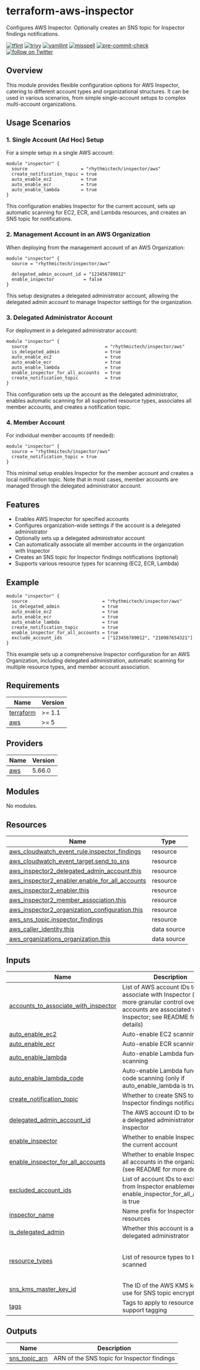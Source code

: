 # terraform-aws-inspector
Configures AWS Inspector. Optionally creates an SNS topic for Inspector findings notifications.

[![tflint](https://github.com/rhythmictech/terraform-aws-inspector/workflows/tflint/badge.svg?branch=master&event=push)](https://github.com/rhythmictech/terraform-aws-inspector/actions?query=workflow%3Atflint+event%3Apush+branch%3Amaster)
[![trivy](https://github.com/rhythmictech/terraform-aws-inspector/workflows/trivy/badge.svg?branch=master&event=push)](https://github.com/rhythmictech/terraform-aws-inspector/actions?query=workflow%3Atrivy+event%3Apush+branch%3Amaster)
[![yamllint](https://github.com/rhythmictech/terraform-aws-inspector/workflows/yamllint/badge.svg?branch=master&event=push)](https://github.com/rhythmictech/terraform-aws-inspector/actions?query=workflow%3Ayamllint+event%3Apush+branch%3Amaster)
[![misspell](https://github.com/rhythmictech/terraform-aws-inspector/workflows/misspell/badge.svg?branch=master&event=push)](https://github.com/rhythmictech/terraform-aws-inspector/actions?query=workflow%3Amisspell+event%3Apush+branch%3Amaster)
[![pre-commit-check](https://github.com/rhythmictech/terraform-aws-inspector/workflows/pre-commit-check/badge.svg?branch=master&event=push)](https://github.com/rhythmictech/terraform-aws-inspector/actions?query=workflow%3Apre-commit-check+event%3Apush+branch%3Amaster)
<a href="https://twitter.com/intent/follow?screen_name=RhythmicTech"><img src="https://img.shields.io/twitter/follow/RhythmicTech?style=social&logo=twitter" alt="follow on Twitter"></a>


## Overview

This module provides flexible configuration options for AWS Inspector, catering to different account types and organizational structures. It can be used in various scenarios, from simple single-account setups to complex multi-account organizations.

## Usage Scenarios

### 1. Single Account (Ad Hoc) Setup

For a simple setup in a single AWS account:

```hcl
module "inspector" {
  source                    = "rhythmictech/inspector/aws"
  create_notification_topic = true
  auto_enable_ec2           = true
  auto_enable_ecr           = true
  auto_enable_lambda        = true
}
```

This configuration enables Inspector for the current account, sets up automatic scanning for EC2, ECR, and Lambda resources, and creates an SNS topic for notifications.

### 2. Management Account in an AWS Organization

When deploying from the management account of an AWS Organization:

```hcl
module "inspector" {
  source = "rhythmictech/inspector/aws"

  delegated_admin_account_id = "123456789012"
  enable_inspector           = false
}
```

This setup designates a delegated administrator account, allowing the delegated admin account to manage Inspector settings for the organization.

### 3. Delegated Administrator Account

For deployment in a delegated administrator account:

```hcl
module "inspector" {
  source                             = "rhythmictech/inspector/aws"
  is_delegated_admin                 = true
  auto_enable_ec2                    = true
  auto_enable_ecr                    = true
  auto_enable_lambda                 = true
  enable_inspector_for_all_accounts  = true
  create_notification_topic          = true
}
```

This configuration sets up the account as the delegated administrator, enables automatic scanning for all supported resource types, associates all member accounts, and creates a notification topic.

### 4. Member Account

For individual member accounts (if needed):

```hcl
module "inspector" {
  source = "rhythmictech/inspector/aws"
  create_notification_topic = true
}
```

This minimal setup enables Inspector for the member account and creates a local notification topic. Note that in most cases, member accounts are managed through the delegated administrator account.

## Features

- Enables AWS Inspector for specified accounts
- Configures organization-wide settings if the account is a delegated administrator
- Optionally sets up a delegated administrator account
- Can automatically associate all member accounts in the organization with Inspector
- Creates an SNS topic for Inspector findings notifications (optional)
- Supports various resource types for scanning (EC2, ECR, Lambda)

## Example

```hcl
module "inspector" {
  source                            = "rhythmictech/inspector/aws"
  is_delegated_admin                = true
  auto_enable_ec2                   = true
  auto_enable_ecr                   = true
  auto_enable_lambda                = true
  create_notification_topic         = true
  enable_inspector_for_all_accounts = true
  exclude_account_ids               = ["123456789012", "210987654321"]
}
```

This example sets up a comprehensive Inspector configuration for an AWS Organization, including delegated administration, automatic scanning for multiple resource types, and member account association.


<!-- BEGINNING OF PRE-COMMIT-TERRAFORM DOCS HOOK -->
## Requirements

| Name | Version |
|------|---------|
| <a name="requirement_terraform"></a> [terraform](#requirement\_terraform) | >= 1.1 |
| <a name="requirement_aws"></a> [aws](#requirement\_aws) | >= 5 |

## Providers

| Name | Version |
|------|---------|
| <a name="provider_aws"></a> [aws](#provider\_aws) | 5.66.0 |

## Modules

No modules.

## Resources

| Name | Type |
|------|------|
| [aws_cloudwatch_event_rule.inspector_findings](https://registry.terraform.io/providers/hashicorp/aws/latest/docs/resources/cloudwatch_event_rule) | resource |
| [aws_cloudwatch_event_target.send_to_sns](https://registry.terraform.io/providers/hashicorp/aws/latest/docs/resources/cloudwatch_event_target) | resource |
| [aws_inspector2_delegated_admin_account.this](https://registry.terraform.io/providers/hashicorp/aws/latest/docs/resources/inspector2_delegated_admin_account) | resource |
| [aws_inspector2_enabler.enable_for_all_accounts](https://registry.terraform.io/providers/hashicorp/aws/latest/docs/resources/inspector2_enabler) | resource |
| [aws_inspector2_enabler.this](https://registry.terraform.io/providers/hashicorp/aws/latest/docs/resources/inspector2_enabler) | resource |
| [aws_inspector2_member_association.this](https://registry.terraform.io/providers/hashicorp/aws/latest/docs/resources/inspector2_member_association) | resource |
| [aws_inspector2_organization_configuration.this](https://registry.terraform.io/providers/hashicorp/aws/latest/docs/resources/inspector2_organization_configuration) | resource |
| [aws_sns_topic.inspector_findings](https://registry.terraform.io/providers/hashicorp/aws/latest/docs/resources/sns_topic) | resource |
| [aws_caller_identity.this](https://registry.terraform.io/providers/hashicorp/aws/latest/docs/data-sources/caller_identity) | data source |
| [aws_organizations_organization.this](https://registry.terraform.io/providers/hashicorp/aws/latest/docs/data-sources/organizations_organization) | data source |

## Inputs

| Name | Description | Type | Default | Required |
|------|-------------|------|---------|:--------:|
| <a name="input_accounts_to_associate_with_inspector"></a> [accounts\_to\_associate\_with\_inspector](#input\_accounts\_to\_associate\_with\_inspector) | List of AWS account IDs to associate with Inspector (used for more granular control over which accounts are associated with Inspector; see README for more details) | `list(string)` | `[]` | no |
| <a name="input_auto_enable_ec2"></a> [auto\_enable\_ec2](#input\_auto\_enable\_ec2) | Auto-enable EC2 scanning | `bool` | `false` | no |
| <a name="input_auto_enable_ecr"></a> [auto\_enable\_ecr](#input\_auto\_enable\_ecr) | Auto-enable ECR scanning | `bool` | `false` | no |
| <a name="input_auto_enable_lambda"></a> [auto\_enable\_lambda](#input\_auto\_enable\_lambda) | Auto-enable Lambda function scanning | `bool` | `false` | no |
| <a name="input_auto_enable_lambda_code"></a> [auto\_enable\_lambda\_code](#input\_auto\_enable\_lambda\_code) | Auto-enable Lambda function code scanning (only if auto\_enable\_lambda is true) | `bool` | `false` | no |
| <a name="input_create_notification_topic"></a> [create\_notification\_topic](#input\_create\_notification\_topic) | Whether to create SNS topic for Inspector findings notifications | `bool` | `true` | no |
| <a name="input_delegated_admin_account_id"></a> [delegated\_admin\_account\_id](#input\_delegated\_admin\_account\_id) | The AWS account ID to be set as a delegated administrator for Inspector | `string` | `null` | no |
| <a name="input_enable_inspector"></a> [enable\_inspector](#input\_enable\_inspector) | Whether to enable Inspector for the current account | `bool` | `true` | no |
| <a name="input_enable_inspector_for_all_accounts"></a> [enable\_inspector\_for\_all\_accounts](#input\_enable\_inspector\_for\_all\_accounts) | Whether to enable Inspector for all accounts in the organization (see README for more details) | `bool` | `false` | no |
| <a name="input_excluded_account_ids"></a> [excluded\_account\_ids](#input\_excluded\_account\_ids) | List of account IDs to exclude from Inspector enablement when enable\_inspector\_for\_all\_accounts is true | `list(string)` | `[]` | no |
| <a name="input_inspector_name"></a> [inspector\_name](#input\_inspector\_name) | Name prefix for Inspector-related resources | `string` | `"inspector"` | no |
| <a name="input_is_delegated_admin"></a> [is\_delegated\_admin](#input\_is\_delegated\_admin) | Whether this account is a delegated administrator | `bool` | `false` | no |
| <a name="input_resource_types"></a> [resource\_types](#input\_resource\_types) | List of resource types to be scanned | `list(string)` | <pre>[<br>  "EC2",<br>  "ECR",<br>  "LAMBDA"<br>]</pre> | no |
| <a name="input_sns_kms_master_key_id"></a> [sns\_kms\_master\_key\_id](#input\_sns\_kms\_master\_key\_id) | The ID of the AWS KMS key to use for SNS topic encryption | `string` | `"alias/aws/sns"` | no |
| <a name="input_tags"></a> [tags](#input\_tags) | Tags to apply to resources that support tagging | `map(string)` | `{}` | no |

## Outputs

| Name | Description |
|------|-------------|
| <a name="output_sns_topic_arn"></a> [sns\_topic\_arn](#output\_sns\_topic\_arn) | ARN of the SNS topic for Inspector findings |
<!-- END OF PRE-COMMIT-TERRAFORM DOCS HOOK -->

